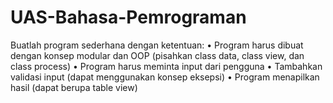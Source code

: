 # UAS-Bahasa-Pemrograman
Buatlah program sederhana dengan ketentuan:
• Program harus dibuat dengan konsep modular dan OOP (pisahkan class data, class view, dan class process)
• Program harus meminta input dari pengguna
• Tambahkan validasi input (dapat menggunakan konsep eksepsi)
• Program menapilkan hasil (dapat berupa table view)


       
